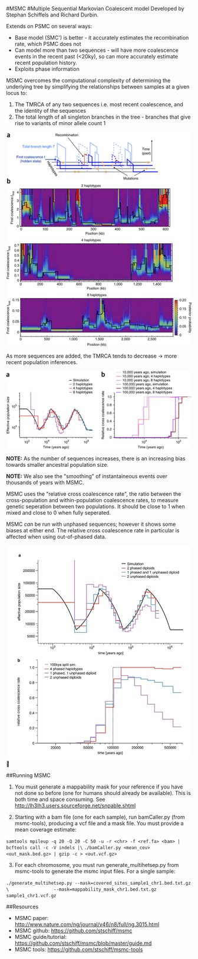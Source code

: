 #MSMC
#Multiple Sequential Markovian Coalescent model
Developed by Stephan Schiffels and Richard Durbin.

Extends on PSMC on several ways:
* Base model (SMC') is better - it accurately estimates the recombination rate, which PSMC does not
* Can model more than two sequences - will have more coalescence events in the recent past (<20ky), so can more 
accurately estimate recent population history.
* Exploits phase information

MSMC overcomes the computational complexity of determining the underlying tree by simplifying the relationships between samples at a given locus to:

1. The TMRCA of any two sequences i.e. most recent coalescence, and the identity of the sequences
2. The total length of all singleton branches in the tree - branches that give rise to variants of minor allele count 1

![MSMC image 1](https://github.com/Xevkin/Bioinfomatics-meeting-August-2016/blob/master/ng.3015-F1.jpg)

As more sequences are added, the TMRCA tends to decrease -> more recent population inferences.

![MSMC image 2](https://github.com/Xevkin/Bioinfomatics-meeting-August-2016/blob/master/ng.3015-F2.jpg)

**NOTE:** As the number of sequences increases, there is an increasing bias towards smaller ancestral population size.

**NOTE:** We also see the "smoothing" of instantaineous events over thousands of years with MSMC.

MSMC uses the "relative cross coalescence rate", the ratio between the cross-population and within-population coalescence rates, to measure genetic seperation between two populations. It should be close to 1 when mixed and close to 0 when fully seperated.

MSMC *can* be run with unphased sequences; however it shows some biases at either end. The relative cross coalescence rate in particular is affected when using out-of-phased data.

![MSMC image 3](https://github.com/Xevkin/Bioinfomatics-meeting-August-2016/blob/master/ng.3015-SF5.jpg)


##Running MSMC
1. You must generate a mappability mask for your reference if you have not done so before (one for humans should already be available). This is both time and space consuming. See http://lh3lh3.users.sourceforge.net/snpable.shtml

2. Starting with a bam file (one for each sample), run bamCaller.py (from msmc-tools), producing a vcf file and a mask file. You must provide a mean coverage estimate:

`samtools mpileup -q 20 -Q 20 -C 50 -u -r <chr> -f <ref.fa> <bam> | bcftools call -c -V indels |\`
`./bamCaller.py <mean_cov> <out_mask.bed.gz> | gzip -c > <out.vcf.gz>`
  
3. For each chromosome, you must run generate_multihetsep.py from msmc-tools to generate the msmc input files. For a single sample:

`./generate_multihetsep.py --mask=covered_sites_sample1_chr1.bed.txt.gz \                 --mask=mappability_mask_chr1.bed.txt.gz sample1_chr1.vcf.gz`

  


##Resources
* MSMC paper: http://www.nature.com/ng/journal/v46/n8/full/ng.3015.html
* MSMC github: https://github.com/stschiff/msmc
* MSMC guide/tutorial: https://github.com/stschiff/msmc/blob/master/guide.md
* MSMC tools: https://github.com/stschiff/msmc-tools
